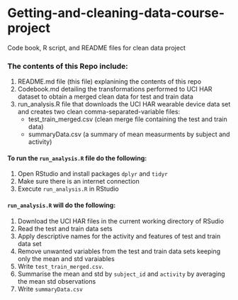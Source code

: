 # Getting-and-cleaning-data-course-project
Code book, R script, and README files for clean data project

### The contents of this Repo include:
  1. README.md file (this file) explanining the contents of this repo
  2. Codebook.md detailing the transformations performed to UCI HAR dataset to obtain a merged clean data for test and train data
  3. run_analysis.R file that downloads the UCI HAR wearable device data set and creates two clean comma-separated-variable files:
      * test_train_merged.csv (clean merge file containing the test and train data)
      * summaryData.csv (a summary of mean measurments by subject and activity)


#### To run the `run_analysis.R` file do the following:
1. Open RStudio and install packages `dplyr` and `tidyr`
2. Make sure there is an internet connection
3. Execute `run_analysis.R` in RStudio

#### `run_analysis.R` will do the following:
1. Download the UCI HAR files in the current working directory of RSudio
2. Read the test and train data sets
3. Apply descriptive names for the activity and features of test and train data set
4. Remove unwanted variables from the test and train data sets keeping only the mean and std varaiables
5. Write `test_train_merged.csv`.
6. Summarise the mean and std by `subject_id` and `activity` by averaging the mean std observations
7. Write `summaryData.csv`

